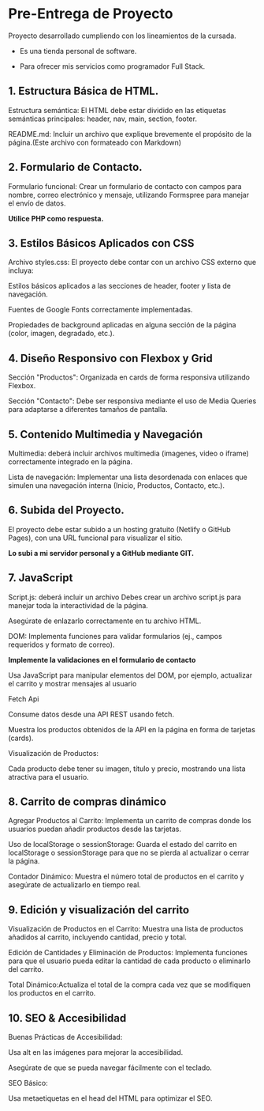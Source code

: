 # Pre-Entrega de Proyecto

Proyecto desarrollado cumpliendo con los lineamientos de la cursada.

- Es una tienda personal de software.

- Para ofrecer mis servicios como programador Full Stack.

## 1. Estructura Básica de HTML.

Estructura semántica: El HTML debe estar dividido en las etiquetas semánticas principales: header, nav, main, section, footer.

README.md: Incluir un archivo que explique brevemente el propósito de la página.(Este archivo con formateado con Markdown)

## 2. Formulario de Contacto.

Formulario funcional: Crear un formulario de contacto con campos para nombre, correo electrónico y mensaje, utilizando Formspree para manejar el envío de datos.

**Utilice PHP como respuesta.**

## 3. Estilos Básicos Aplicados con CSS

Archivo styles.css: El proyecto debe contar con un archivo CSS externo que incluya:

Estilos básicos aplicados a las secciones de header, footer y lista de navegación.

Fuentes de Google Fonts correctamente implementadas.

Propiedades de background aplicadas en alguna sección de la página (color, imagen, degradado, etc.).

## 4. Diseño Responsivo con Flexbox y Grid

Sección "Productos": Organizada en cards de forma responsiva utilizando Flexbox.

Sección "Contacto": Debe ser responsiva mediante el uso de Media Queries para adaptarse a diferentes tamaños de pantalla.

## 5. Contenido Multimedia y Navegación

Multimedia: deberá incluir archivos multimedia (imagenes, video o iframe) correctamente integrado en la página.

Lista de navegación: Implementar una lista desordenada con enlaces que simulen una navegación interna (Inicio, Productos, Contacto, etc.).

## 6. Subida del Proyecto.

El proyecto debe estar subido a un hosting gratuito (Netlify o GitHub Pages), con una URL funcional para visualizar el sitio.

**Lo subi a mi servidor personal y a GitHub mediante GIT.**

## 7. JavaScript

Script.js: deberá incluir un archivo Debes crear un archivo script.js para manejar toda la interactividad de la página.

Asegúrate de enlazarlo correctamente en tu archivo HTML.

DOM: Implementa funciones para validar formularios (ej., campos requeridos y formato de correo).

**Implemente la validaciones en el formulario de contacto**


Usa JavaScript para manipular elementos del DOM, por ejemplo, actualizar el carrito y mostrar mensajes al usuario

Fetch Api

Consume datos desde una API REST usando fetch.

Muestra los productos obtenidos de la API en la página en forma de tarjetas (cards).

Visualización de Productos:

Cada producto debe tener su imagen, título y precio, mostrando una lista atractiva para el usuario.

## 8. Carrito de compras dinámico

Agregar Productos al Carrito: Implementa un carrito de compras donde los usuarios puedan añadir productos desde las tarjetas.

Uso de localStorage o sessionStorage: Guarda el estado del carrito en localStorage o sessionStorage para que no se pierda al actualizar o cerrar la página.

Contador Dinámico: Muestra el número total de productos en el carrito y asegúrate de actualizarlo en tiempo real.

## 9. Edición y visualización del carrito

Visualización de Productos en el Carrito: Muestra una lista de productos añadidos al carrito, incluyendo cantidad, precio y total.

Edición de Cantidades y Eliminación de Productos: Implementa funciones para que el usuario pueda editar la cantidad de cada producto o eliminarlo del carrito.

Total Dinámico:Actualiza el total de la compra cada vez que se modifiquen los productos en el carrito.

## 10. SEO & Accesibilidad

Buenas Prácticas de Accesibilidad:

Usa alt en las imágenes para mejorar la accesibilidad.

Asegúrate de que se pueda navegar fácilmente con el teclado.

SEO Básico:

Usa metaetiquetas en el head del HTML para optimizar el SEO.